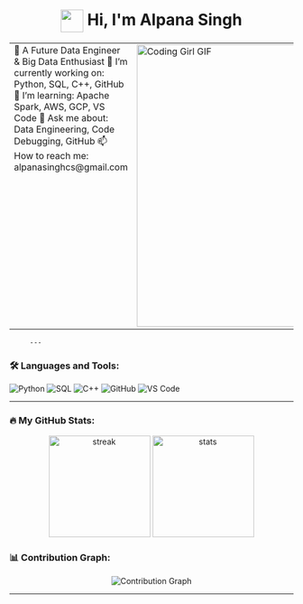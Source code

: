 <h1 align="center">
  <img src="https://media.giphy.com/media/xUOwGm5f6yjrrnP7Y0/giphy.gif" width="40" style="vertical-align:middle;" />
  Hi, I'm Alpana Singh
</h1>

<table>
  <tr>
    <td valign="top" width="60%">
      🚀 A Future Data Engineer & Big Data
      Enthusiast  
      🔭 I’m currently working on: Python, SQL, C++, GitHub  
      🌱 I’m learning: Apache Spark, AWS, GCP, VS Code  
      💬 Ask me about: Data Engineering, Code Debugging, GitHub  
      📫 How to reach me: alpanasinghcs@gmail.com  
    </td>
    <td>
      <img src="https://media.giphy.com/media/L1R1tvI9svkIWwpVYr/giphy.gif" width="500" alt="Coding Girl GIF"/>
    </td>
  </tr>
</table>

         ---
### 🛠 Languages and Tools:
![Python](https://img.shields.io/badge/-Python-black?style=flat&logo=python)
![SQL](https://img.shields.io/badge/-SQL-black?style=flat&logo=mysql)
![C++](https://img.shields.io/badge/-C++-black?style=flat&logo=cplusplus)
![GitHub](https://img.shields.io/badge/-GitHub-black?style=flat&logo=github)
![VS Code](https://img.shields.io/badge/-VSCode-black?style=flat&logo=visualstudiocode)

---
### 🔥 My GitHub Stats:

<p align="center">
  <img height="180em" src="https://github-readme-streak-stats.herokuapp.com/?user=code-majestic&theme=radical" alt="streak"/>
  <img height="180em" src="https://github-readme-stats.vercel.app/api?username=code-majestic&show_icons=true&theme=radical&count_private=true" alt="stats"/>
</p>

### 📊 Contribution Graph:
<p align="center">
  <img src="https://github-readme-activity-graph.vercel.app/graph?username=code-majestic&theme=radical" alt="Contribution Graph"/>
</p>

---


